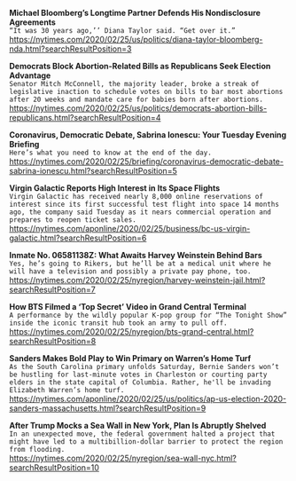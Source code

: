 **Michael Bloomberg’s Longtime Partner Defends His Nondisclosure Agreements**\
`“It was 30 years ago,’’ Diana Taylor said. “Get over it.”`\
https://nytimes.com/2020/02/25/us/politics/diana-taylor-bloomberg-nda.html?searchResultPosition=3

**Democrats Block Abortion-Related Bills as Republicans Seek Election Advantage**\
`Senator Mitch McConnell, the majority leader, broke a streak of legislative inaction to schedule votes on bills to bar most abortions after 20 weeks and mandate care for babies born after abortions.`\
https://nytimes.com/2020/02/25/us/politics/democrats-abortion-bills-republicans.html?searchResultPosition=4

**Coronavirus, Democratic Debate, Sabrina Ionescu: Your Tuesday Evening Briefing**\
`Here’s what you need to know at the end of the day.`\
https://nytimes.com/2020/02/25/briefing/coronavirus-democratic-debate-sabrina-ionescu.html?searchResultPosition=5

**Virgin Galactic Reports High Interest in Its Space Flights**\
`Virgin Galactic has received nearly 8,000 online reservations of interest since its first successful test flight into space 14 months ago, the company said Tuesday as it nears commercial operation and prepares to reopen ticket sales. `\
https://nytimes.com/aponline/2020/02/25/business/bc-us-virgin-galactic.html?searchResultPosition=6

**Inmate No. 06581138Z: What Awaits Harvey Weinstein Behind Bars**\
`Yes, he’s going to Rikers, but he’ll be at a medical unit where he will have a television and possibly a private pay phone, too.`\
https://nytimes.com/2020/02/25/nyregion/harvey-weinstein-jail.html?searchResultPosition=7

**How BTS Filmed a ‘Top Secret’ Video in Grand Central Terminal**\
`A performance by the wildly popular K-pop group for “The Tonight Show” inside the iconic transit hub took an army to pull off.`\
https://nytimes.com/2020/02/25/nyregion/bts-grand-central.html?searchResultPosition=8

**Sanders Makes Bold Play to Win Primary on Warren’s Home Turf**\
`As the South Carolina primary unfolds Saturday, Bernie Sanders won’t be hustling for last-minute votes in Charleston or courting party elders in the state capital of Columbia. Rather, he'll be invading Elizabeth Warren’s home turf.`\
https://nytimes.com/aponline/2020/02/25/us/politics/ap-us-election-2020-sanders-massachusetts.html?searchResultPosition=9

**After Trump Mocks a Sea Wall in New York, Plan Is Abruptly Shelved**\
`In an unexpected move, the federal government halted a project that might have led to a multibillion-dollar barrier to protect the region from flooding.`\
https://nytimes.com/2020/02/25/nyregion/sea-wall-nyc.html?searchResultPosition=10


